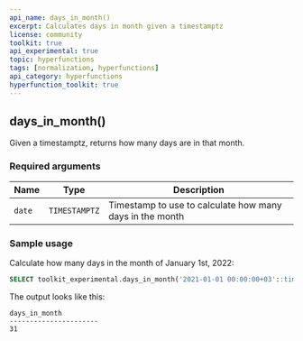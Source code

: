 ```yaml
---
api_name: days_in_month()
excerpt: Calculates days in month given a timestamptz
license: community
toolkit: true
api_experimental: true
topic: hyperfunctions
tags: [normalization, hyperfunctions]
api_category: hyperfunctions
hyperfunction_toolkit: true
---
```

## days_in_month()

Given a timestamptz, returns how many days are in that month.

### Required arguments

|Name|Type|Description|
|-|-|-|
|`date`|`TIMESTAMPTZ`|Timestamp to use to calculate how many days in the month|

### Sample usage

Calculate how many days in the month of January 1st, 2022:

```sql
SELECT toolkit_experimental.days_in_month('2021-01-01 00:00:00+03'::timestamptz)
```

The output looks like this:

```
days_in_month
----------------------
31
```
